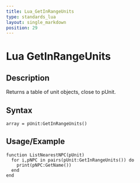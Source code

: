 ```yaml
---
title: Lua_GetInRangeUnits
type: standards_lua
layout: single_markdown
position: 29
---
```


# Lua GetInRangeUnits

## Description

Returns a table of unit objects, close to pUnit.

## Syntax

```
array = pUnit:GetInRangeUnits()
```

## Usage/Example

```
function ListNearestNPC(pUnit)
  for i,pNPC in pairs(pUnit:GetInRangeUnits()) do
    print(pNPC:GetName())
  end
end
```